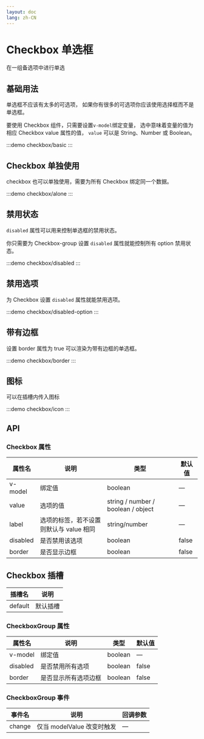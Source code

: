 ```yaml
---
layout: doc
lang: zh-CN
---
```


# Checkbox 单选框

在一组备选项中进行单选

## 基础用法

单选框不应该有太多的可选项， 如果你有很多的可选项你应该使用选择框而不是单选框。

要使用 Checkbox 组件，只需要设置`v-model`绑定变量， 选中意味着变量的值为相应 Checkbox
value 属性的值， `value` 可以是 String、Number 或 Boolean。

:::demo
checkbox/basic
:::

## Checkbox 单独使用

checkbox 也可以单独使用，需要为所有 Checkbox 绑定同一个数据。

:::demo
checkbox/alone
:::

## 禁用状态

`disabled` 属性可以用来控制单选框的禁用状态。

你只需要为 Checkbox-group 设置 `disabled` 属性就能控制所有 option 禁用状态。

:::demo
checkbox/disabled
:::

## 禁用选项

为 Checkbox 设置 `disabled` 属性就能禁用选项。

:::demo
checkbox/disabled-option
:::

## 带有边框

设置 border 属性为 true 可以渲染为带有边框的单选框。

:::demo
checkbox/border
:::

## 图标

可以在插槽内传入图标

:::demo
checkbox/icon
:::

## API

### Checkbox 属性

| 属性名   | 说明                                    | 类型                               | 默认值 |
| -------- | --------------------------------------- | ---------------------------------- | ------ |
| v-model  | 绑定值                                  | boolean                            | —      |
| value    | 选项的值                                | string / number / boolean / object | —      |
| label    | 选项的标签，若不设置则默认与 value 相同 | string/number                      | —      |
| disabled | 是否禁用该选项                          | boolean                            | false  |
| border   | 是否显示边框                            | boolean                            | false  |

## Checkbox 插槽

| 插槽名  | 说明     |
| ------- | -------- |
| default | 默认插槽 |

### CheckboxGroup 属性

| 属性名   | 说明                 | 类型    | 默认值 |
| -------- | -------------------- | ------- | ------ |
| v-model  | 绑定值               | boolean | —      |
| disabled | 是否禁用所有选项     | boolean | false  |
| border   | 是否显示所有选项边框 | boolean | false  |

### CheckboxGroup 事件

| 事件名 | 说明                       | 回调参数 |
| ------ | -------------------------- | -------- |
| change | 仅当 modelValue 改变时触发 | —        |
